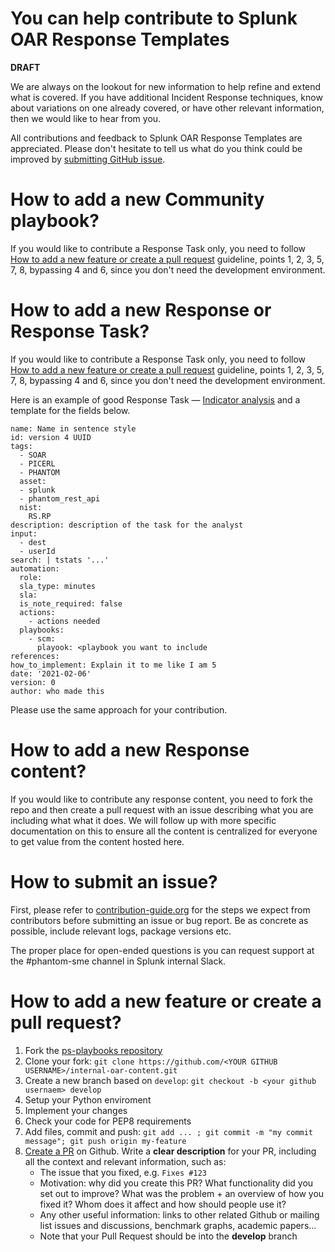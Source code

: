 # You can help contribute to Splunk OAR Response Templates

**DRAFT**

We are always on the lookout for new information to help refine and extend what is covered. If you have additional Incident Response techniques, know about variations on one already covered, or have other relevant information, then we would like to hear from you.

All contributions and feedback to Splunk OAR Response Templates are appreciated. Please don't hesitate to tell us what do you think could be improved by [submitting GitHub issue](#how-to-submit-an-issue).
# How to add a new Community playbook?
If you would like to contribute a Response Task only, you need to follow [How to add a new feature or create a pull request](#how-to-add-a-new-feature-or-create-a-pull-request) guideline, points 1, 2, 3, 5, 7, 8, bypassing 4 and 6, since you don't need the development environment.

# How to add a new Response or Response Task?

If you would like to contribute a Response Task only, you need to follow [How to add a new feature or create a pull request](#how-to-add-a-new-feature-or-create-a-pull-request) guideline, points 1, 2, 3, 5, 7, 8, bypassing 4 and 6, since you don't need the development environment.

Here is an example of good Response Task — [Indicator analysis](/workbooks/phases/tasks/indicator_analysis.yml) and a template for the fields below.

```
name: Name in sentence style
id: version 4 UUID
tags:
  - SOAR
  - PICERL
  - PHANTOM
  asset:
  - splunk
  - phantom_rest_api
  nist:
    RS.RP
description: description of the task for the analyst
input:
  - dest
  - userId
search: | tstats '...'
automation:
  role:
  sla_type: minutes
  sla:
  is_note_required: false
  actions:
    - actions needed
  playbooks:
    - scm:
      playook: <playbook you want to include
references:
how_to_implement: Explain it to me like I am 5
date: '2021-02-06'
version: 0
author: who made this
```
Please use the same approach for your contribution.  

# How to add a new Response content?

If you would like to contribute any response content, you need to fork the repo and then create a pull request with an issue describing what you are including what what it does.  We will follow up with more specific documentation on this to ensure all the content is centralized for everyone to get value from the content hosted here.

# How to submit an issue?

First, please refer to [contribution-guide.org](http://www.contribution-guide.org/) for the steps we expect from contributors before submitting an issue or bug report. Be as concrete as possible, include relevant logs, package versions etc.

The proper place for open-ended questions is you can request support at the #phantom-sme channel in Splunk internal Slack.

# How to add a new feature or create a pull request?

1. Fork the [ps-playbooks repository](https://github.com/splunk/ps-playbooks)
2. Clone your fork: `git clone https://github.com/<YOUR GITHUB USERNAME>/internal-oar-content.git`
3. Create a new branch based on `develop`: `git checkout -b <your github usernaem> develop`
4. Setup your Python enviroment
5. Implement your changes
6. Check your code for PEP8 requirements
7. Add files, commit and push: `git add ... ; git commit -m "my commit message"; git push origin my-feature`
8. [Create a PR](https://help.github.com/articles/creating-a-pull-request/) on Github. Write a **clear description** for your PR, including all the context and relevant information, such as:
   - The issue that you fixed, e.g. `Fixes #123`
   - Motivation: why did you create this PR? What functionality did you set out to improve? What was the problem + an overview of how you fixed it? Whom does it affect and how should people use it?
   - Any other useful information: links to other related Github or mailing list issues and discussions, benchmark graphs, academic papers…
   - Note that your Pull Request should be into the **develop** branch

